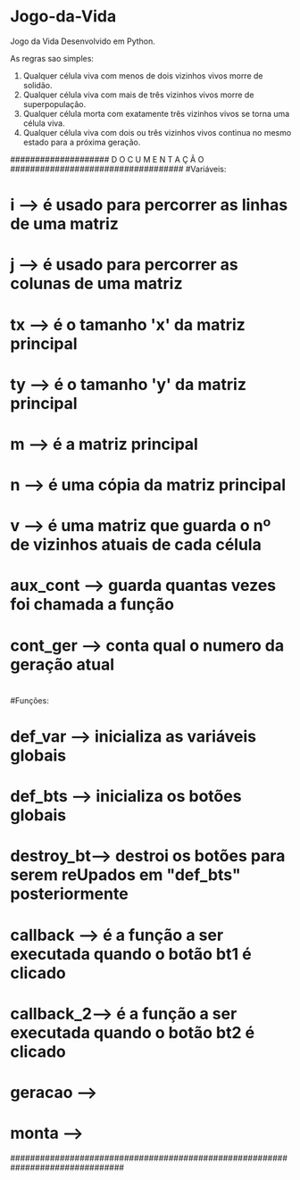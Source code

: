 # Jogo-da-Vida
Jogo da Vida Desenvolvido em Python.

As regras sao simples: 
1. Qualquer célula viva com menos de dois vizinhos vivos morre de solidão. 
2. Qualquer célula viva com mais de três vizinhos vivos morre de superpopulação. 
3. Qualquer célula morta com exatamente três vizinhos vivos se torna uma célula viva. 
4. Qualquer célula viva com dois ou três vizinhos vivos continua no mesmo estado para a próxima geração.

#################### D O C U M E N T A Ç Ã O ###################################
#Variáveis:
# i --> é usado para percorrer as linhas de uma matriz
# j --> é usado para percorrer as colunas de uma matriz
# tx --> é o tamanho 'x' da matriz principal
# ty --> é o tamanho 'y' da matriz principal
# m --> é a matriz principal
# n --> é uma cópia da matriz principal
# v --> é uma matriz que guarda o nº de vizinhos atuais de cada célula
# aux_cont --> guarda quantas vezes foi chamada a função
# cont_ger --> conta qual o numero da geração atual
#
#Funções:
# def_var --> inicializa as variáveis globais
# def_bts --> inicializa os botões globais
# destroy_bt--> destroi os botões para serem reUpados em "def_bts" posteriormente
# callback --> é a função a ser executada quando o botão bt1 é clicado
# callback_2--> é a função a ser executada quando o botão bt2 é clicado
# geracao -->
# monta -->
###############################################################################
